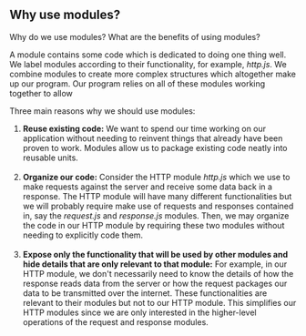 ## Why use modules?

Why do we use modules? What are the benefits of using modules? 

A module contains some code which is dedicated to doing one thing well. We label modules according to their functionality, for example, *http.js*. We combine modules to create more complex structures which altogether make up our program. Our program relies on all of these modules working together to allow  

Three main reasons why we should use modules: 
<ol>
	<li><b>Reuse existing code:</b> We want to spend our time working on our application without needing to reinvent things that already have been proven to work. Modules allow us to package existing code neatly into reusable units.</li>
	<br>
	<li><b>Organize our code:</b> Consider the HTTP module <em>http.js</em> which we use to make requests against the server and receive some data back in a response. The HTTP module will have many different functionalities but we will probably require make use of requests and responses contained in, say the <em>request.js</em> and <em>response.js</em> modules. Then, we may organize the code in our HTTP module by requiring these two modules without needing to explicitly code them.</li>
	<br>
	<li><b>Expose only the functionality that will be used by other modules and hide details that are only relevant to that module:</b> For example, in our HTTP module, we don't necessarily need to know the details of how the response reads data from the server or how the request packages our data to be transmitted over the internet. These functionalities are relevant to their modules but not to our HTTP module. This simplifies our HTTP modules since we are only interested in the higher-level operations of the request and response modules.</li>
</ol>






